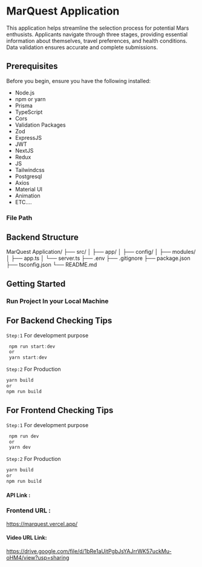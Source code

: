 # MarQuest Application

This application helps streamline the selection process for potential Mars enthusists. Applicants navigate through three stages, providing essential information about themselves, travel preferences, and health conditions. Data validation ensures accurate and complete submissions.

## Prerequisites

Before you begin, ensure you have the following installed:

- Node.js
- npm or yarn
- Prisma
- TypeScript
- Cors
- Validation Packages
- Zod
- ExpressJS
- JWT
- NextJS
- Redux
- JS
- Tailwindcss
- Postgresql
- Axios
- Material UI
- Animation
- ETC....

### File Path

## Backend Structure

MarQuest Application/
├── src/
│ ├── app/
│ ├── config/
│ ├── modules/
│ ├── app.ts
│ └── server.ts
├── .env
├── .gitignore
├── package.json
├── tsconfig.json
└── README.md

## Getting Started

### Run Project In your Local Machine

## For Backend Checking Tips

`Step:1` For development purpose

```typescript
 npm run start:dev
 or
 yarn start:dev
```

`Step:2` For Production

```typescript
yarn build
or
npm run build
```

## For Frontend Checking Tips

`Step:1` For development purpose

```typescript
 npm run dev
 or
 yarn dev
```

`Step:2` For Production

```typescript
yarn build
or
npm run build
```

#### API Link :

### Frontend URL :

https://marquest.vercel.app/

#### Video URL Link:

https://drive.google.com/file/d/1bRe1aUitPgbJsYAJrrWK57uckMu-oHM4/view?usp=sharing
